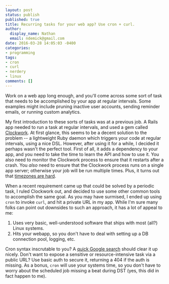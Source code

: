 ```yaml
---
layout: post
status: publish
published: true
title: Recurring tasks for your web app? Use cron + curl.
author:
  display_name: Nathan
  email: ndemick@gmail.com
date: 2016-03-28 14:05:03 -0400
categories:
- programming
tags:
- cron
- curl
- nerdery
- linux
comments: []
---
```

Work on a web app long enough, and you'll come across some sort of task that needs
to be accomplished by your app at regular intervals. Some examples might include
pruning inactive user accounts, sending reminder emails, or running custom analytics.

My first introduction to these sorts of tasks was at a previous job. A Rails
app needed to run a task at regular intervals, and used a gem called [Clockwork](https://rubygems.org/gems/clockwork).
At first glance, this seems to be a decent solution to the problem -- a lightweight
Ruby daemon which triggers your code at regular intervals, using a nice DSL.
However, after using it for a while, I decided it perhaps wasn't the perfect tool.
First of all, it adds a dependency to your app, and you need to take the time to
learn the API and how to use it. You also need to monitor the Clockwork process
to ensure that it restarts after a crash. You _also_ need to ensure that the Clockwork
process runs on a single app server; otherwise your job will be run multiple times.
Plus, it turns out that [timezones are hard](https://github.com/tomykaira/clockwork/issues/92).

When a recent requirement came up that could be solved by a periodic task, I ruled
Clockwork out, and decided to use some other common tools to accomplish the same goal.
As you may have surmised, I ended up using `cron` to invoke `curl`, and hit a
private URL in my app. While I'm sure many folks can point out downsides to such
an approach, it has a lot of appeal to me:

1. Uses very basic, well-understood software that ships with most (all?) Linux systems.
2. Hits your webapp, so you don't have to deal with setting up a DB connection pool, logging, etc.

Cron syntax inscrutable to you? A [quick Google search](http://lmgtfy.com/?q=cron+checker)
should clear it up nicely. Don't want to expose a sensitive or resource-intensive
task via a public URL? Use basic auth to secure it, returning a 404 if the auth
is missing. As a bonus, `cron` will use your systems time, so you don't have to worry
about the scheduled job missing a beat during DST (yes, this did in fact happen to me).

